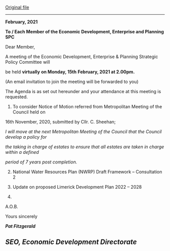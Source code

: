 [Original file](https://www.limerick.ie/sites/default/files/media/documents/2021-02/agenda-of-spc-mtg-15th-feb-20211.pdf)

---
**February, 2021**

**To / Each Member of the Economic Development, Enterprise and Planning SPC**

Dear Member,

A meeting of the Economic Development, Enterprise & Planning Strategic Policy Committee will

be held **virtually** **on Monday, 15th** **February, 2021 at 2.00pm.**

(An email invitation to join the meeting will be forwarded to you)

The Agenda is as set out hereunder and your attendance at this meeting is requested.

1. To consider Notice of Motion referred from Metropolitan Meeting of the Council held on

16th November, 2020, submitted by Cllr. C. Sheehan;

*I will move at the next Metropolitan Meeting of the Council that the Council develop a policy for*

*the taking in charge of estates to ensure that all estates are taken in charge within a defined*

*period of 7 years post completion.*

2.  National Water Resources Plan (NWRP) Draft Framework – Consultation 2

3. Update on proposed Limerick Development Plan 2022 – 2028

4.

A.O.B.

Yours sincerely

***Pat Fitzgerald***

***SEO, Economic Development Directorate***
---
